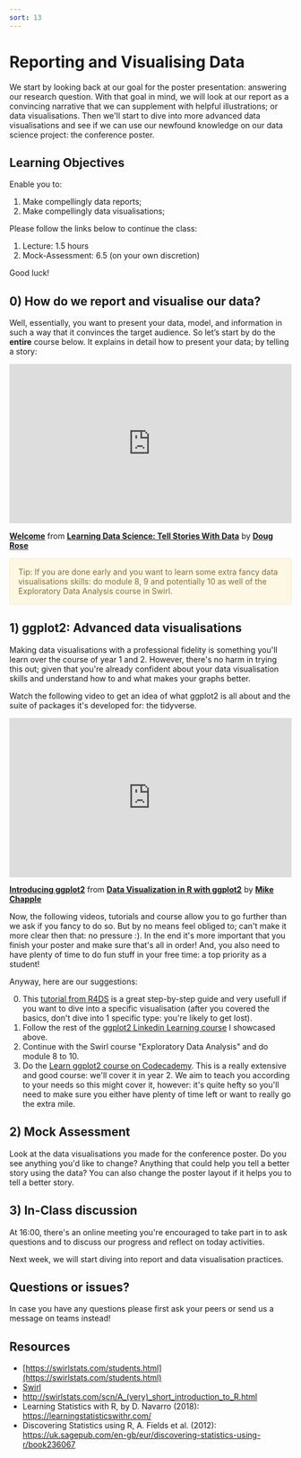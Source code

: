 ```yaml
---
sort: 13
---
```


# Reporting and Visualising Data

We start by looking back at our goal for the poster presentation: answering our research question. With that goal in mind, we will look at our report as a convincing narrative that we can supplement with helpful illustrations; or data visualisations. Then we'll start to dive into more advanced data visualisations and see if we can use our newfound knowledge on our data science project: the conference poster.

## Learning Objectives
Enable you to:
1. Make compellingly data reports;
2. Make compellingly data visualisations;

Please follow the links below to continue the class:
1. Lecture: 1.5 hours
3. Mock-Assessment: 6.5 (on your own discretion)


Good luck!


## 0) How do we report and visualise our data?
Well, essentially, you want to present your data, model, and information in such a way that it convinces the target audience. So let’s start by do the **entire** course below. It explains in detail how to present your data; by telling a story:
<div style="position:relative;height:0;padding-bottom:56.25%"><iframe width="640" height="360" src="https://www.linkedin.com/learning/embed/learning-data-science-tell-stories-with-data/welcome?autoplay=false&claim=AQGLF8kjasMeUAAAAXuen5TSfhdh2cAnvMoTsvO52lYxxEb4n7Lygsq8xgWVc_t2uKuHWUouAfnbN-YZ2Or60T165YU6VLzBCBvpYTn_P7dOlCJRoAVJ-JJ8yldYWuk1v_lKzTu1GpQzzTuF1ZeNKT6MwFX_Oi691AqGuZOivDa49QpPKPpOKon-v-KsCIHbgJJVTW6VtpRbB89ZboYvRGmkUJ5ede3tplOLocmHOWtbgzbZcA041klfxZa-9zzTyzS0crqn-vFaIfJCcgssS17v8L7U6nsFgRhozesQJnxU9aELJmxp73k0N0_6mIIt4d2ucwto-bsGBvVZYPC_cGJKXM2RTs5clYbZqdYyTcNjR7QjM31Vhp_cSzsHzYX2KC-N1tWplU5zR8dFoRUviI6JbgAe9gbS0MAuhWblCAdAn8rewXw6tTfdfLFjJu0fkRjZ6yR37oAZwuf-XMDb_N2uXKNdAwDoF8Jc5dIBAGiFAAVXtGR4NLfuzHb6b7Hjs16BiU7SRWmTcUEcwNfQ8vVmRG1d61T4mkAqQlkyDq5xa-8qdVxgYRGKefkOliHUPG6D889Qzf82LJh8cCtCCdghQXr0tDhVAKrRRVZTBEg0As2WDfbDhYrchMkbJR3aq0twDECCb_S8FYTeaUgEFKHoVgVaMU7m4LcIcouQegttP-JLLJGYO3pFZZbbBHcQWn7494g3KmXgk1CgrTMFe_FAEM9DVvH2h80rSQJX9PM3aA&lipi=urn%3Ali%3Apage%3Ad_learning_content%3Bs0uW2hImQlqa7OO2gkel9Q%3D%3D&licu" mozallowfullscreen="true" webkitallowfullscreen="true" allowfullscreen="true" frameborder="0" style="position:absolute;width:100%;height:100%;left:0"></iframe></div><p><strong><a href="https://www.linkedin.com/learning/learning-data-science-tell-stories-with-data/welcome?trk=embed_lil">Welcome</a></strong> from <strong><a href="https://www.linkedin.com/learning/learning-data-science-tell-stories-with-data?trk=embed_lil">Learning Data Science: Tell Stories With Data</a></strong> by <strong><a href="https://www.linkedin.com/learning/instructors/doug-rose?trk=embed_lil">Doug Rose</a></strong></p>


<div style="padding: 15px; border: 1px solid transparent; border-color: transparent; margin-bottom: 20px; border-radius: 4px; color: #8a6d3b;; background-color: #fcf8e3; border-color: #faebcc;">
Tip: If you are done early and you want to learn some extra fancy data visualisations skills: do module 8, 9 and potentially 10 as well of the Exploratory Data Analysis course in Swirl.
</div>

## 1) ggplot2: Advanced data visualisations
Making data visualisations with a professional fidelity is something you'll learn over the course of year 1 and 2. However, there's no harm in trying this out; given that you're already confident about your data visualisation skills and understand how to and what makes your graphs better.

Watch the following video to get an idea of what ggplot2 is all about and the suite of packages it's developed for: the tidyverse.
<div style="position:relative;height:0;padding-bottom:56.25%"><iframe width="640" height="360" src="https://www.linkedin.com/learning/embed/data-visualization-in-r-with-ggplot2/introducing-ggplot2?autoplay=false&claim=AQEJysFaaF2JKgAAAXvO7u_FroSokUC8s-QLb-y8xDveHU12iDExthC7T49LeYbQoS6WHEzLUHYQFe__wBBHQ98PF99wlmbjO9V99jNYbC-vKEiNTAWReNeRRvBLsHOogpk_JHgqznjID4sE2Lgq0qgMwwqXwsqf6TJMqxpMONjV5-Ir3xkLSJiDiC3nhJGUXszzYtJCyZ7QYaDBJgKwr2PN-fhrWTJpGHOIhBRDvRuSdrsSVjYpfWtOJKhkQ1b0KRWw7WWEHnP1_Qah-l0DhVgoVGXodxgA3vNt0Ea7b7EfC5PlKyvEUtYQXqCEJxshbPYUsyGUzxLFug_SfDj4955EdqTUytO_GrfRsRiVLzxvfdVhLayafABZ2RSeJCn1o_PdPyrGKI6rBaq0HCtbXs23JvgWbYpdeWMpLoqJ0J4EDkKCi2FzwbBwrIWtYMlurF-0_sQJN7lykDD4KTWUH1zneZM7K90gdxEhbNK9sdpbWsjPVhlFU0KcBckRq0GSF9PcexijA2PtAWrEmebrFMJX0JAEeoCyAF8eX4h4rJK32RgjVlvygkM4daOHA2inKrWHW3ftdkQdDRSkFVioot2yHkU0Tlat9IsRWo88C-l4g7HBJ-EbZQthCt1iCGSOvH_-2nsGTiFMbW1B5odQwObVYX_tn3ip12KAWtBXh2YTkuWLf6HYwsaiTwru1nEc3FDQglddWilIe2Jnu6FKs55Jim74JTLB_4P3tJJcsZx8HQ&lipi=urn%3Ali%3Apage%3Ad_learning_content%3BiaL6%2FJdcRbCivFaeQaRv7g%3D%3D&licu" mozallowfullscreen="true" webkitallowfullscreen="true" allowfullscreen="true" frameborder="0" style="position:absolute;width:100%;height:100%;left:0"></iframe></div><p><strong><a href="https://www.linkedin.com/learning/data-visualization-in-r-with-ggplot2/introducing-ggplot2?trk=embed_lil">Introducing ggplot2</a></strong> from <strong><a href="https://www.linkedin.com/learning/data-visualization-in-r-with-ggplot2?trk=embed_lil">Data Visualization in R with ggplot2</a></strong> by <strong><a href="https://www.linkedin.com/learning/instructors/mike-chapple?trk=embed_lil">Mike Chapple</a></strong></p>


Now, the following videos, tutorials and course allow you to go further than we ask if you fancy to do so. But by no means feel obliged to; can't make it more clear then that: no pressure :). In the end it's more important that you finish your poster and make sure that's all in order! And, you also need to have plenty of time to do fun stuff in your free time: a top priority as a student!

Anyway, here are our suggestions:

0. This [tutorial from R4DS](https://r4ds.had.co.nz/data-visualisation.html) is a great step-by-step guide and very usefull if you want to dive into a specific visualisation (after you covered the basics, don't dive into 1 specific type: you're likely to get lost).
1. Follow the rest of the [ggplot2 Linkedin Learning course](https://www.linkedin.com/learning-login/share?account=36359204&forceAccount=false&redirect=https%3A%2F%2Fwww.linkedin.com%2Flearning%2Fdata-visualization-in-r-with-ggplot2%3Ftrk%3Dshare_ent_url%26shareId%3DNS2RzfJaThKZrlL1EX0Eiw%253D%253D) I showcased above.
2. Continue with the Swirl course "Exploratory Data Analysis" and do module 8 to 10.
3. Do the [Learn ggplot2 course on Codecademy](https://www.codecademy.com/learn/learn-ggplot-2). This is a really extensive and good course: we'll cover it in year 2. We aim to teach you according to your needs so this might cover it, however: it's quite hefty so you'll need to make sure you either have plenty of time left or want to really go the extra mile.




## 2) Mock Assessment
Look at the data visualisations you made for the conference poster. Do you see anything you'd like to change? Anything that could help you tell a better story using the data? You can also change the poster layout if it helps you to tell a better story.

## 3) In-Class discussion
At 16:00, there's an online meeting you're encouraged to take part in to ask questions and to discuss our progress and reflect on today activities.

Next week, we will start diving into report and data visualisation practices.


## Questions or issues?
In case you have any questions please first ask your peers or send us a message on teams instead!


## Resources
- [https://swirlstats.com/students.html](https://swirlstats.com/students.html)
- [Swirl](https://swirlstats.com/help.html)
- http://swirlstats.com/scn/A_(very)_short_introduction_to_R.html
- Learning Statistics with R, by D. Navarro (2018):  https://learningstatisticswithr.com/  
- Discovering Statistics using R, A. Fields et al. (2012): https://uk.sagepub.com/en-gb/eur/discovering-statistics-using-r/book236067  
